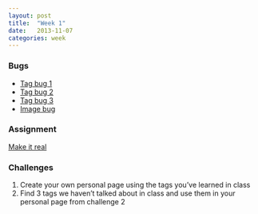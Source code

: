 ```yaml
---
layout: post
title:  "Week 1"
date:   2013-11-07
categories: week
---
```


### Bugs

- [Tag bug 1](http://jsbin.com/eKiRaJE/1/edit)
- [Tag bug 2](http://jsbin.com/OFOkuHa/1/edit)
- [Tag bug 3](http://jsbin.com/ApiVaqUw/1/edit)
- [Image bug](http://jsbin.com/uqotUCO/1/edit)

### Assignment

[Make it real](http://jsbin.com/oYEhipo/2/edit)

### Challenges

1. Create your own personal page using the tags you’ve learned in class
2. Find 3 tags we haven’t talked about in class and use them in your personal page from challenge 2
